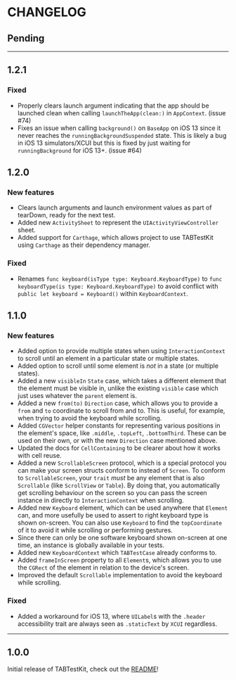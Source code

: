 # CHANGELOG

## Pending

---

## 1.2.1

### Fixed

- Properly clears launch argument indicating that the app should be launched clean when calling `launchTheApp(clean:)` in `AppContext`. (issue #74)
- Fixes an issue when calling `background()` on `BaseApp` on iOS 13 since it never reaches the `runningBackgroundSuspended` state. This is likely a bug in iOS 13 simulators/XCUI but this is fixed by just waiting for `runningBackground` for iOS 13+. (issue #64)

## 1.2.0

### New features

- Clears launch arguments and launch environment values as part of tearDown, ready for the next test.
- Added new `ActivitySheet` to represent the `UIActivityViewController` sheet.
- Added support for `Carthage`, which allows project to use TABTestKit using `Carthage` as their dependency manager.

### Fixed

- Renames `func keyboard(isType type: Keyboard.KeyboardType)` to `func keyboardType(is type: Keyboard.KeyboardType)` to avoid conflict with `public let keyboard = Keyboard()` within `KeyboardContext`.

## 1.1.0

### New features

- Added option to provide multiple states when using `InteractionContext` to scroll until an element in a particular state or multiple states.
- Added option to scroll until some element is _not_ in a state (or multiple states).
- Added a new `visibleIn` `State` case, which takes a different element that the element must be visible in, unlike the existing `visible` case which just uses whatever the `parent` element is.
- Added a new  `from(to)` `Direction` case, which allows you to provide a `from` and `to` coordinate to scroll from and to. This is useful, for example, when trying to avoid the keyboard while scrolling.
- Added `CGVector` helper constants for representing various positions in the element's space, like `.middle`, `.topLeft`, `.bottomThird`. These can be used on their own, or with the new `Direction` case mentioned above.
- Updated the docs for `CellContaining` to be clearer about how it works with cell reuse.
- Added a new `ScrollableScreen` protocol, which is a special protocol you can make your screen structs conform to instead of `Screen`. To conform to `ScrollableScreen`, your `trait` _must_ be any element that is also `Scrollable` (like `ScrollView` or `Table`). By doing that, you automatically get scrolling behaviour on the screen so you can pass the screen instance in directly to `InteractionContext` when scrolling.
- Added new `Keyboard` element, which can be used anywhere that `Element` can, and more usefully be used to assert to right keyboard type is shown on-screen. You can also use `Keyboard` to find the `topCoordinate` of it to avoid it while scrolling or performing gestures.
- Since there can only be one software keyboard shown on-screen at one time, an instance is globally available in your tests.
- Added new `KeyboardContext` which `TABTestCase` already conforms to.
- Added `frameInScreen` property to all `Element`s, which allows you to use the `CGRect` of the element in relation to the device's screen.
- Improved the default `Scrollable` implementation to avoid the keyboard while scrolling.

### Fixed

- Added a workaround for iOS 13, where `UILabel`s with the `.header` accessibility trait are always seen as `.staticText` by `XCUI` regardless.

---

## 1.0.0

Initial release of TABTestKit, check out the [README](/README.md)!
